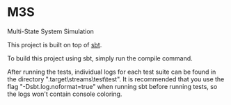 M3S
===

Multi-State System Simulation

This project is built on top of [sbt](http://www.scala-sbt.org/).

To build this project using sbt, simply run the compile command.

After running the tests, individual logs for each test suite can be found in the directory ".target\streams\test\test".
It is recommended that you use the flag "-Dsbt.log.noformat=true" when running sbt before running tests, so the logs won't contain console coloring.
